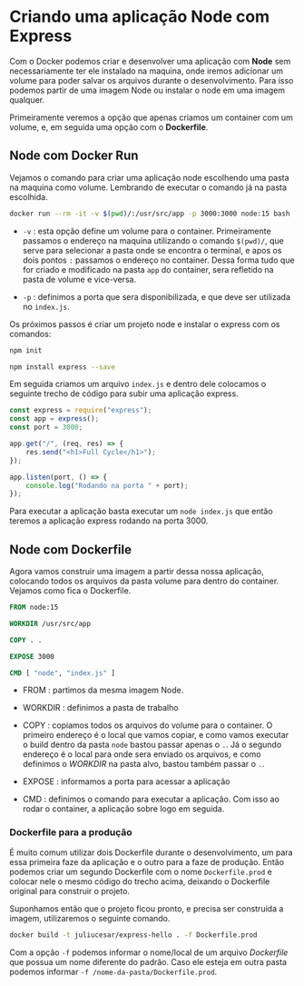 # Criando uma aplicação Node com Express

Com o Docker podemos criar e desenvolver uma aplicação com **Node** sem necessariamente ter ele instalado na maquina, onde iremos adicionar um volume para poder salvar os arquivos durante o desenvolvimento. Para isso podemos partir de uma imagem Node ou instalar o node em uma imagem qualquer.

Primeiramente veremos a opção que apenas criamos um container com um volume, e, em seguida uma opção com o **Dockerfile**.

## Node com Docker Run

Vejamos o comando para criar uma aplicação node escolhendo uma pasta na maquina como volume. Lembrando de executar o comando já na pasta escolhida.

```bash
docker run --rm -it -v $(pwd)/:/usr/src/app -p 3000:3000 node:15 bash
```

- `-v` : esta opção define um volume para o container. Primeiramente passamos o endereço na maquina utilizando o comando `$(pwd)/`, que serve para selecionar a pasta onde se encontra o terminal, e apos os dois pontos `:` passamos o endereço no container. Dessa forma tudo que for criado e modificado na pasta `app` do container, sera refletido na pasta de volume e vice-versa.

- `-p` : definimos a porta que sera disponibilizada, e que deve ser utilizada no `index.js`.

Os próximos passos é criar um projeto node e instalar o express com os comandos:

```bash
npm init

npm install express --save
```

Em seguida criamos um arquivo `index.js` e dentro dele colocamos o seguinte trecho de código para subir uma aplicação express.

```js
const express = require("express");
const app = express();
const port = 3000;

app.get("/", (req, res) => {
    res.send("<h1>Full Cycle</h1>");
});

app.listen(port, () => {
    console.log("Rodando na porta " + port);
});
```

Para executar a aplicação basta executar um `node index.js` que então teremos a aplicação express rodando na porta 3000.

## Node com Dockerfile

Agora vamos construir uma imagem a partir dessa nossa aplicação, colocando todos os arquivos da pasta volume para dentro do container. Vejamos como fica o Dockerfile.

```dockerfile
FROM node:15

WORKDIR /usr/src/app

COPY . .

EXPOSE 3000

CMD [ "node", "index.js" ]
```

- FROM : partimos da mesma imagem Node.

- WORKDIR : definimos a pasta de trabalho

- COPY : copiamos todos os arquivos do volume para o container. O primeiro endereço é o local que vamos copiar, e como vamos executar o build dentro da pasta `node` bastou passar apenas o `.`. Já o segundo endereço é o local para onde sera enviado os arquivos, e como definimos o *WORKDIR* na pasta alvo, bastou também passar o `.`.

- EXPOSE : informamos a porta para acessar a aplicação

- CMD : definimos o comando para executar a aplicação. Com isso ao rodar o container, a aplicação sobre logo em seguida.

### Dockerfile para a produção

É muito comum utilizar dois Dockerfile durante o desenvolvimento, um para essa primeira faze da aplicação e o outro para a faze de produção. Então podemos criar um segundo Dockerfile com o nome `Dockerfile.prod` e colocar nele o mesmo código do trecho acima, deixando o Dockerfile original para construir o projeto.

Suponhamos então que o projeto ficou pronto, e precisa ser construída a imagem, utilizaremos o seguinte comando.

```bash
docker build -t juliucesar/express-hello . -f Dockerfile.prod
```

Com a opção `-f` podemos informar o nome/local de um arquivo *Dockerfile* que possua um nome diferente do padrão. Caso ele esteja em outra pasta podemos informar `-f /nome-da-pasta/Dockerfile.prod`.
